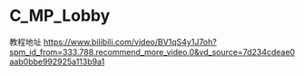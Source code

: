 # C_MP_Lobby

教程地址
https://www.bilibili.com/video/BV1qS4y1J7oh?spm_id_from=333.788.recommend_more_video.0&vd_source=7d234cdeae0aab0bbe992925a113b9a1
